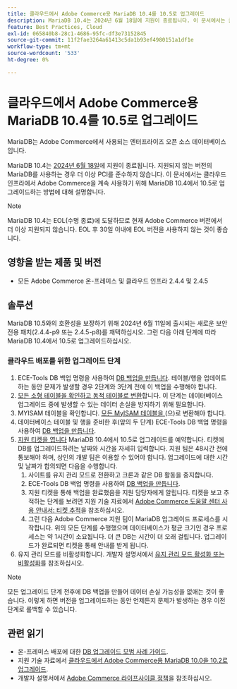 ```yaml
---
title: 클라우드에서 Adobe Commerce용 MariaDB 10.4를 10.5로 업그레이드
description: MariaDB 10.4는 2024년 6월 18일에 지원이 종료됩니다. 이 문서에서는 클라우드 인프라에서 Adobe Commerce을 계속 사용하기 위해 MariaDB를 10.4에서 10.5로 업그레이드하는 방법에 대해 설명합니다.
feature: Best Practices, Cloud
exl-id: 065840b8-28c1-4686-95fc-df3e73152845
source-git-commit: 11f2fae3264a61413c5da1b93ef4980151a1df1e
workflow-type: tm+mt
source-wordcount: '533'
ht-degree: 0%

---
```


# 클라우드에서 Adobe Commerce용 MariaDB 10.4를 10.5로 업그레이드

MariaDB는 Adobe Commerce에서 사용되는 엔터프라이즈 오픈 소스 데이터베이스입니다.

MariaDB 10.4는 [2024년 6월 18일](https://endoflife.date/mariadb)에 지원이 종료됩니다. 지원되지 않는 버전의 MariaDB를 사용하는 경우 더 이상 PCI를 준수하지 않습니다. 이 문서에서는 클라우드 인프라에서 Adobe Commerce을 계속 사용하기 위해 MariaDB 10.4에서 10.5로 업그레이드하는 방법에 대해 설명합니다.

>[!NOTE]
>
>MariaDB 10.4는 EOL(수명 종료)에 도달하므로 현재 Adobe Commerce 버전에서 더 이상 지원되지 않습니다. EOL 후 30일 이내에 EOL 버전을 사용하지 않는 것이 좋습니다.

## 영향을 받는 제품 및 버전

* 모든 Adobe Commerce 온-프레미스 및 클라우드 인프라 2.4.4 및 2.4.5

## 솔루션

MariaDB 10.5와의 호환성을 보장하기 위해 2024년 6월 11일에 출시되는 새로운 보안 전용 패치(2.4.4-p9 또는 2.4.5-p8)를 채택하십시오. 그런 다음 아래 단계에 따라 MariaDB 10.4에서 10.5로 업그레이드하십시오.

### 클라우드 배포를 위한 업그레이드 단계

1. ECE-Tools DB 백업 명령을 사용하여 [DB 백업을 만듭니다](https://experienceleague.adobe.com/ko/docs/commerce-cloud-service/user-guide/develop/storage/snapshots). 테이블/행을 업데이트하는 동안 문제가 발생할 경우 2단계와 3단계 전에 이 백업을 수행해야 합니다.
1. [모든 소형 테이블을 확인하고 동적 테이블로 변환](https://experienceleague.adobe.com/ko/docs/commerce-operations/implementation-playbook/best-practices/maintenance/mariadb-upgrade)합니다. 이 단계는 데이터베이스 업그레이드 중에 발생할 수 있는 데이터 손실을 방지하기 위해 필요합니다.
1. MYISAM 테이블을 확인합니다. [모든 MyISAM 테이블을 ](https://experienceleague.adobe.com/ko/docs/commerce-operations/implementation-playbook/best-practices/planning/database-on-cloud)(으)로 변환해야 합니다.
1. 데이터베이스 테이블 및 행을 준비한 후(앞의 두 단계) ECE-Tools DB 백업 명령을 사용하여 [DB 백업을 만듭니다](https://experienceleague.adobe.com/ko/docs/commerce-cloud-service/user-guide/develop/storage/snapshots).
1. [지원 티켓을 엽니다](/help/help-center-guide/help-center/magento-help-center-user-guide.md#submit-ticket) MariaDB 10.4에서 10.5로 업그레이드를 예약합니다. 티켓에 DB를 업그레이드하려는 날짜와 시간을 자세히 입력합니다. 지원 팀은 48시간 전에 통보해야 하며, 상인의 개발 팀은 이용할 수 있어야 합니다. 업그레이드에 대한 시간 및 날짜가 합의되면 다음을 수행합니다.
   1. 사이트를 유지 관리 모드로 전환하고 크론과 같은 DB 활동을 중지합니다.
   1. ECE-Tools DB 백업 명령을 사용하여 [DB 백업을 만듭니다](https://experienceleague.adobe.com/ko/docs/commerce-cloud-service/user-guide/develop/storage/snapshots).
   1. 지원 티켓을 통해 백업을 완료했음을 지원 담당자에게 알립니다. 티켓을 보고 추적하는 단계를 보려면 지원 기술 자료에서 [Adobe Commerce 도움말 센터 사용 안내서: 티켓 추적](/help/help-center-guide/help-center/magento-help-center-user-guide.md#track-tickets)을 참조하십시오.
   1. 그런 다음 Adobe Commerce 지원 팀이 MariaDB 업그레이드 프로세스를 시작합니다. 위의 모든 단계를 수행했으며 데이터베이스가 평균 크기인 경우 프로세스는 약 1시간이 소요됩니다. 더 큰 DB는 시간이 더 오래 걸립니다. 업그레이드가 완료되면 티켓을 통해 안내를 받게 됩니다.
1. 유지 관리 모드를 비활성화합니다. 개발자 설명서에서 [유지 관리 모드 활성화 또는 비활성화](https://experienceleague.adobe.com/ko/docs/commerce-operations/installation-guide/tutorials/maintenance-mode)를 참조하십시오.

>[!NOTE]
>
>모든 업그레이드 단계 전후에 DB 백업을 만들어 데이터 손실 가능성을 없애는 것이 좋습니다. 이렇게 하면 버전을 업그레이드하는 동안 언제든지 문제가 발생하는 경우 이전 단계로 롤백할 수 있습니다.

## 관련 읽기

* 온-프레미스 배포에 대한 [DB 업그레이드 모범 사례 가이드](https://experienceleague.adobe.com/ko/docs/commerce-operations/upgrade-guide/prepare/prerequisites).
* 지원 기술 자료에서 [클라우드에서 Adobe Commerce용 MariaDB 10.0을 10.2로 업그레이드](https://experienceleague.adobe.com/ko/docs/commerce-knowledge-base/kb/how-to/upgrade-mariadb-10-0-to-10-2-for-magento-commerce-cloud).
* 개발자 설명서에서 [Adobe Commerce 라이프사이클 정책](https://experienceleague.adobe.com/ko/docs/commerce-operations/release/planning/lifecycle-policy)을 참조하십시오.
